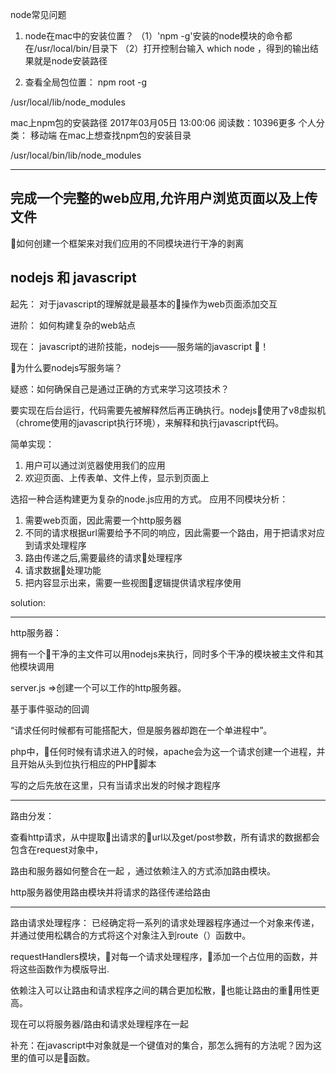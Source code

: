 node常见问题

1. node在mac中的安装位置？
（1）'npm -g'安装的node模块的命令都在/usr/local/bin/目录下
（2）打开控制台输入 which node ，得到的输出结果就是node安装路径

2. 查看全局包位置： 
npm root -g

/usr/local/lib/node_modules

mac上npm包的安装路径
2017年03月05日 13:00:06 阅读数：10396更多
个人分类： 移动端
在mac上想查找npm包的安装目录


/usr/local/bin/lib/node_modules

___
##  完成一个完整的web应用,允许用户浏览页面以及上传文件
如何创建一个框架来对我们应用的不同模块进行干净的剥离


##  nodejs 和 javascript

起先：
对于javascript的理解就是最基本的操作为web页面添加交互

进阶：
如何构建复杂的web站点

现在：
javascript的进阶技能，nodejs——服务端的javascript 🐂！

为什么要nodejs写服务端？

疑惑：如何确保自己是通过正确的方式来学习这项技术？

要实现在后台运行，代码需要先被解释然后再正确执行。nodejs使用了v8虚拟机（chrome使用的javascript执行环境），来解释和执行javascript代码。

简单实现：
1. 用户可以通过浏览器使用我们的应用
2. 欢迎页面、上传表单、文件上传，显示到页面上


选招一种合适构建更为复杂的node.js应用的方式。
应用不同模块分析：
1. 需要web页面，因此需要一个http服务器
2. 不同的请求根据url需要给予不同的响应，因此需要一个路由，用于把请求对应到请求处理程序
3. 路由传递之后,需要最终的请求处理程序
4. 请求数据处理功能
5. 把内容显示出来，需要一些视图逻辑提供请求程序使用



solution:

---
http服务器：

拥有一个干净的主文件可以用nodejs来执行，同时多个干净的模块被主文件和其他模块调用

server.js =>创建一个可以工作的http服务器。


基于事件驱动的回调

“请求任何时候都有可能搭配大，但是服务器却跑在一个单进程中”。

php中，任何时候有请求进入的时候，apache会为这一个请求创建一个进程，并且开始从头到位执行相应的PHP脚本


写的之后先放在这里，只有当请求出发的时候才跑程序

---
路由分发：

查看http请求，从中提取出请求的url以及get/post参数，所有请求的数据都会包含在request对象中，

路由和服务器如何整合在一起 ，通过依赖注入的方式添加路由模块。

http服务器使用路由模块并将请求的路径传递给路由

---
路由请求处理程序：
已经确定将一系列的请求处理器程序通过一个对象来传递，并通过使用松耦合的方式将这个对象注入到route（）函数中。

requestHandlers模块，对每一个请求处理程序，添加一个占位用的函数，并将这些函数作为模版导出.

依赖注入可以让路由和请求程序之间的耦合更加松散，也能让路由的重用性更高。


现在可以将服务器/路由和请求处理程序在一起


补充：在javascript中对象就是一个键值对的集合，那怎么拥有的方法呢？因为这里的值可以是函数。
